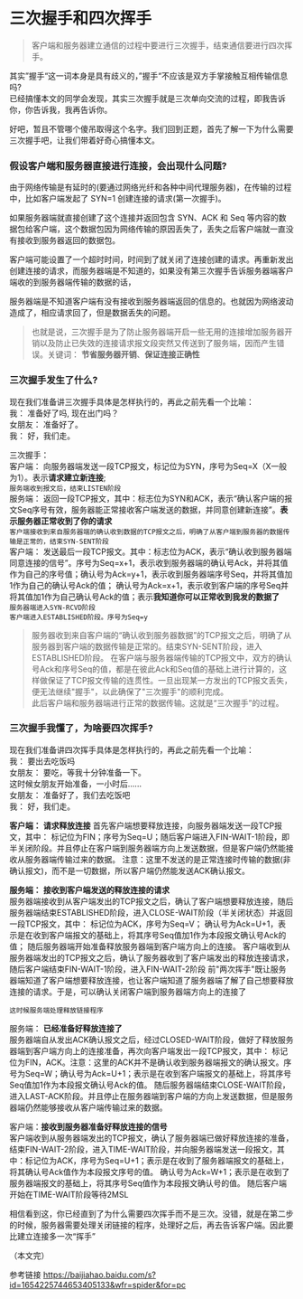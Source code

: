 # 三次握手和四次挥手

> 客户端和服务器建立通信的过程中要进行三次握手，结束通信要进行四次挥手。

其实”握手“这一词本身是具有歧义的，”握手“不应该是双方手掌接触互相传输信息吗?<br/>
已经搞懂本文的同学会发现，其实三次握手就是三次单向交流的过程，即我告诉你，你告诉我，我再告诉你。

好吧，暂且不管哪个傻吊取得这个名字。我们回到正题，首先了解一下为什么需要三次握手吧，让我们带着好奇心搞懂本文。

### 假设客户端和服务器直接进行连接，会出现什么问题?

由于网络传输是有延时的(要通过网络光纤和各种中间代理服务器)，在传输的过程中，比如客户端发起了 SYN=1 创建连接的请求(第一次握手)。

如果服务器端就直接创建了这个连接并返回包含 SYN、ACK 和 Seq 等内容的数据包给客户端，这个数据包因为网络传输的原因丢失了，丢失之后客户端就一直没有接收到服务器返回的数据包。

客户端可能设置了一个超时时间，时间到了就关闭了连接创建的请求。再重新发出创建连接的请求，而服务器端是不知道的，如果没有第三次握手告诉服务器端客户端收的到服务器端传输的数据的话，

服务器端是不知道客户端有没有接收到服务器端返回的信息的。也就因为网络波动造成了，相应请求回了，但是数据丢失的问题。

> 也就是说，三次握手是为了防止服务器端开启一些无用的连接增加服务器开销以及防止已失效的连接请求报文段突然又传送到了服务端，因而产生错误。关键词： **节省服务器开销**、**保证连接正确性**

### 三次握手发生了什么?
现在我们准备讲三次握手具体是怎样执行的，再此之前先看一个比喻：<br/>
我： 准备好了吗, 现在出门吗？ <br/>
女朋友： 准备好了。<br/>
我： 好，我们走。<br/>

三次握手：<br/>
  客户端： 向服务器端发送一段TCP报文，标记位为SYN，序号为Seq=X（X一般为1）。表示**请求建立新连接**;<br/>
  `服务端收到报文后，结束LISTEN阶段`<br/>
  服务端： 返回一段TCP报文，其中：标志位为SYN和ACK，表示“确认客户端的报文Seq序号有效，服务器能正常接收客户端发送的数据，并同意创建新连接”。**表示服务器正常收到了你的请求**<br/>
  `客户端接收到来自服务器端的确认收到数据的TCP报文之后，明确了从客户端到服务器的数据传输是正常的，结束SYN-SENT阶段`<br/>
  客户端： 发送最后一段TCP报文。其中：标志位为ACK，表示“确认收到服务器端同意连接的信号”。序号为Seq=x+1，表示收到服务器端的确认号Ack，并将其值作为自己的序号值；确认号为Ack=y+1，表示收到服务器端序号Seq，并将其值加1作为自己的确认号Ack的值；
确认号为Ack=x+1，表示收到客户端的序号Seq并将其值加1作为自己确认号Ack的值；表示**我知道你可以正常收到我发的数据了**<br/>
`服务器端进入SYN-RCVD阶段`<br/>
`客户端进入ESTABLISHED阶段。序号为Seq=y`<br/>
> 服务器收到来自客户端的“确认收到服务器数据”的TCP报文之后，明确了从服务器到客户端的数据传输是正常的。结束SYN-SENT阶段，进入ESTABLISHED阶段。
在客户端与服务器端传输的TCP报文中，双方的确认号Ack和序号Seq的值，都是在彼此Ack和Seq值的基础上进行计算的，这样做保证了TCP报文传输的连贯性。一旦出现某一方发出的TCP报文丢失，便无法继续"握手"，以此确保了"三次握手"的顺利完成。<br/>
此后客户端和服务器端进行正常的数据传输。这就是“三次握手”的过程。

### 三次握手我懂了，为啥要四次挥手?
现在我们准备讲四次挥手具体是怎样执行的，再此之前先看一个比喻：<br/>
我： 要出去吃饭吗 <br/>
女朋友： 要吃，等我十分钟准备一下。<br/>
这时候女朋友开始准备，一小时后......<br/>
女朋友： 准备好了，我们去吃饭吧<br/>
我： 好，我们走。<br/>

**客户端：** **请求释放连接**
首先客户端想要释放连接，向服务器端发送一段TCP报文，其中：
标记位为FIN；序号为Seq=U；随后客户端进入FIN-WAIT-1阶段，即半关闭阶段。并且停止在客户端到服务器端方向上发送数据，但是客户端仍然能接收从服务器端传输过来的数据。
注意：这里不发送的是正常连接时传输的数据(非确认报文)，而不是一切数据，所以客户端仍然能发送ACK确认报文。

**服务端：** **接收到客户端发送的释放连接的请求**<br/>
服务器端接收到从客户端发出的TCP报文之后，确认了客户端想要释放连接，随后服务器端结束ESTABLISHED阶段，进入CLOSE-WAIT阶段（半关闭状态）并返回一段TCP报文，其中：
标记位为ACK，序号为Seq=V；
确认号为Ack=U+1，表示是在收到客户端报文的基础上，将其序号Seq值加1作为本段报文确认号Ack的值；
随后服务器端开始准备释放服务器端到客户端方向上的连接。
客户端收到从服务器端发出的TCP报文之后，确认了服务器收到了客户端发出的释放连接请求，随后客户端结束FIN-WAIT-1阶段，进入FIN-WAIT-2阶段
前"两次挥手"既让服务器端知道了客户端想要释放连接，也让客户端知道了服务器端了解了自己想要释放连接的请求。于是，可以确认关闭客户端到服务器端方向上的连接了<br/>

`这时候服务端处理释放链接程序`<br/>

服务端： **已经准备好释放连接了**<br/>
服务器端自从发出ACK确认报文之后，经过CLOSED-WAIT阶段，做好了释放服务器端到客户端方向上的连接准备，再次向客户端发出一段TCP报文，其中：
标记位为FIN，ACK。注意：这里的ACK并不是确认收到服务器端报文的确认报文。序号为Seq=W；确认号为Ack=U+1；表示是在收到客户端报文的基础上，将其序号Seq值加1作为本段报文确认号Ack的值。
随后服务器端结束CLOSE-WAIT阶段，进入LAST-ACK阶段。并且停止在服务器端到客户端的方向上发送数据，但是服务器端仍然能够接收从客户端传输过来的数据。

客户端：**接收到服务器准备好释放连接的信号**<br/>
客户端收到从服务器端发出的TCP报文，确认了服务器端已做好释放连接的准备，结束FIN-WAIT-2阶段，进入TIME-WAIT阶段，并向服务器端发送一段报文，其中：标记位为ACK，序号为Seq=U+1；表示是在收到了服务器端报文的基础上，将其确认号Ack值作为本段报文序号的值。
确认号为Ack=W+1；表示是在收到了服务器端报文的基础上，将其序号Seq值作为本段报文确认号的值。
随后客户端开始在TIME-WAIT阶段等待2MSL

相信看到这，你已经直到了为什么需要四次挥手而不是三次。没错，就是在第二步的时候，服务器需要处理关闭链接的程序，处理好之后，再去告诉客户端。因此要比建立连接多一次“挥手”

（本文完）

参考链接 https://baijiahao.baidu.com/s?id=1654225744653405133&wfr=spider&for=pc
